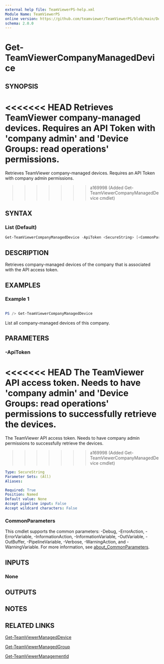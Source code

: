 ```yaml
---
external help file: TeamViewerPS-help.xml
Module Name: TeamViewerPS
online version: https://github.com/teamviewer/TeamViewerPS/blob/main/Docs/Help/Get-TeamViewerCompanyManagedDevice.md
schema: 2.0.0
---
```


# Get-TeamViewerCompanyManagedDevice

## SYNOPSIS

<<<<<<< HEAD
Retrieves TeamViewer company-managed devices. Requires an API Token with 'company admin' and 'Device Groups: read operations' permissions.
=======
Retrieves TeamViewer company-managed devices. Requires an API Token with company admin permissions.
>>>>>>> a169998 (Added Get-TeamViewerCompanyManagedDevice cmdlet)

## SYNTAX

### List (Default)

```powershell
Get-TeamViewerCompanyManagedDevice -ApiToken <SecureString> [<CommonParameters>]
```

## DESCRIPTION

Retrieves company-managed devices of the company that is associated with the API access token.

## EXAMPLES

### Example 1

```powershell

PS /> Get-TeamViewerCompanyManagedDevice
```

List all company-managed devices of this company.

## PARAMETERS

### -ApiToken

<<<<<<< HEAD
The TeamViewer API access token. Needs to have 'company admin' and 'Device Groups: read operations' permissions to successfully retrieve the devices.
=======
The TeamViewer API access token. Needs to have company admin permissions to successfully retrieve the devices.
>>>>>>> a169998 (Added Get-TeamViewerCompanyManagedDevice cmdlet)

```yaml
Type: SecureString
Parameter Sets: (All)
Aliases:

Required: True
Position: Named
Default value: None
Accept pipeline input: False
Accept wildcard characters: False
```

### CommonParameters

This cmdlet supports the common parameters: -Debug, -ErrorAction, -ErrorVariable, -InformationAction, -InformationVariable, -OutVariable, -OutBuffer, -PipelineVariable, -Verbose, -WarningAction, and -WarningVariable. For more information, see [about_CommonParameters](http://go.microsoft.com/fwlink/?LinkID=113216).

## INPUTS

### None

## OUTPUTS

## NOTES

## RELATED LINKS

[Get-TeamViewerManagedDevice](Get-TeamViewerManagedDevice.md)

[Get-TeamViewerManagedGroup](Get-TeamViewerManagedGroup.md)

[Get-TeamViewerManagementId](Get-TeamViewerManagementId.md)
